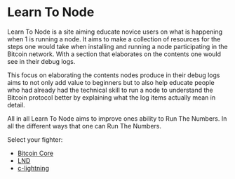 # Learn To Node

Learn To Node is a site aiming educate novice users on what is happening when 1 is running a node. It aims to make a collection of resources for the steps one would take when installing and running a node participating in the Bitcoin network. With a section that elaborates on the contents one would see in their debug logs.

This focus on elaborating the contents nodes produce in their debug logs aims to not only add value to beginners but to also help educate people who had already had the technical skill to run a node to understand the Bitcoin protocol better by explaining what the log items actually mean in detail.

All in all Learn To Node aims to improve ones ability to Run The Numbers. In all the different ways that one can Run The Numbers.

Select your fighter:

- [Bitcoin Core](/bitcoin-core/)
- [LND](/lnd/)
- [c-lightning](/c-lightning/)